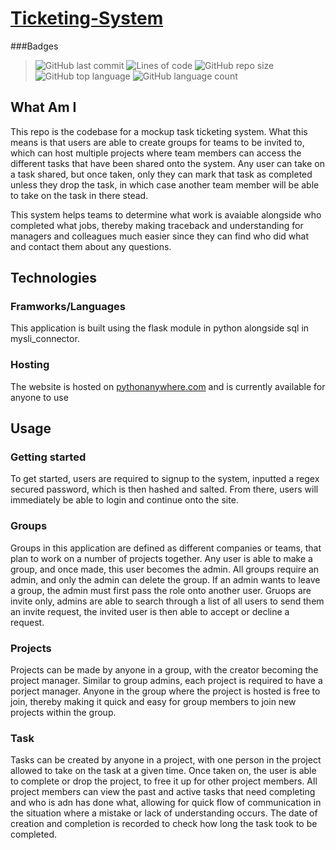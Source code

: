 # [Ticketing-System](http://bhavikgilbert.pythonanywhere.com/)
  
###Badges
>![GitHub last commit](https://img.shields.io/github/last-commit/Bhavik-Gilbert/Ticketing-System)
>![Lines of code](https://img.shields.io/tokei/lines/github/Bhavik-Gilbert/Ticketing-System)
>![GitHub repo size](https://img.shields.io/github/repo-size/Bhavik-Gilbert/Ticketing-System)
>![GitHub top language](https://img.shields.io/github/languages/top/Bhavik-Gilbert/Ticketing-System)
>![GitHub language count](https://img.shields.io/github/languages/count/Bhavik-Gilbert/Ticketing-System)

## What Am I
This repo is the codebase for a mockup task ticketing system. What this means is that users are able to create groups for teams to be invited to, which can host multiple projects where team members can access the different tasks that have been shared onto the system. Any user can take on a task shared, but once taken, only they can mark that task as completed unless they drop the task, in which case another team member will be able to take on the task in there stead.

This system helps teams to determine what work is avaiable alongside who completed what jobs, thereby making traceback and understanding for managers and colleagues much easier since they can find who did what and contact them about any questions.


## Technologies
### Framworks/Languages
This application is built using the flask module in python alongside sql in mysli_connector.
### Hosting
The website is hosted on [pythonanywhere.com](https://www.pythonanywhere.com) and is currently available for anyone to use


## Usage
### Getting started
To get started, users are required to signup to the system, inputted a regex secured password, which is then hashed and salted. From there, users will immediately be able to login and continue onto the site.
### Groups
Groups in this application are defined as different companies or teams, that plan to work on a number of projects together. Any user is able to make a group, and once made, this user becomes the admin. All groups require an admin, and only the admin can delete the group. If an admin wants to leave a group, the admin must first pass the role onto another user.
Gruops are invite only, admins are able to search through a list of all users to send them an invite request, the invited user is then able to accept or decline a request.
### Projects
Projects can be made by anyone in a group, with the creator becoming the project manager. Similar to group admins, each project is required to have a porject manager. Anyone in the group where the project is hosted is free to join, thereby making it quick and easy for group members to join new projects within the group.
### Task
Tasks can be created by anyone in a project, with one person in the project allowed to take on the task at a given time. Once taken on, the user is able to complete or drop the project, to free it up for other project members. All project members can view the past and active tasks that need completing and who is adn has done what, allowing for quick flow of communication in the situation where a mistake or lack of understanding occurs. The date of creation and completion is recorded to check how long the task took to be completed.
